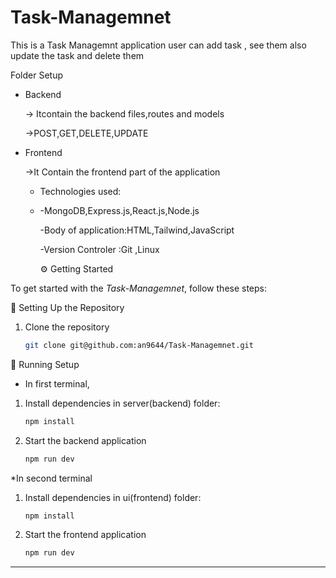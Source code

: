 # Task-Managemnet

This is a Task Managemnt application user can add task , see them also update the task and delete them

Folder Setup

* Backend
  
  -> Itcontain the backend files,routes and models
  
  ->POST,GET,DELETE,UPDATE
  
* Frontend
  
  ->It Contain the frontend part of the application

  * Technologies used:
  * 
    -MongoDB,Express.js,React.js,Node.js
    
    -Body of application:HTML,Tailwind,JavaScript
    
    -Version Controler :Git ,Linux

    ⚙️ Getting Started

To get started with the *Task-Managemnet*, follow these steps:

 🚀 Setting Up the Repository

   1. Clone the repository
      
      ```bash
      git clone git@github.com:an9644/Task-Managemnet.git
      
      ```
🔧 Running Setup
 
   * In first terminal,
   
   1. Install dependencies in server(backend) folder:
      
      ``` bash
      npm install
      ```
   
   3. Start the backend application
      
      ``` bash
      npm run dev
      ```
    
   *In second terminal
        
   1. Install dependencies in ui(frontend) folder:
      
      ```bash
      npm install
      ```
      
   3. Start the frontend application
      
      ``` bash
      npm run dev
      ```
   ---
  

  
